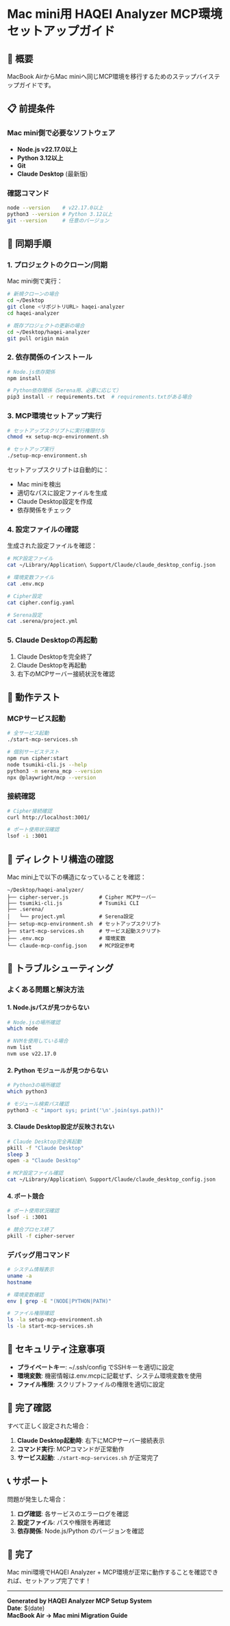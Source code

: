 # Mac mini用 HAQEI Analyzer MCP環境セットアップガイド

## 🎯 概要

MacBook AirからMac miniへ同じMCP環境を移行するためのステップバイステップガイドです。

## 📋 前提条件

### Mac mini側で必要なソフトウェア
- **Node.js v22.17.0以上**
- **Python 3.12以上**
- **Git**
- **Claude Desktop** (最新版)

### 確認コマンド
```bash
node --version    # v22.17.0以上
python3 --version # Python 3.12以上
git --version     # 任意のバージョン
```

## 🔄 同期手順

### 1. プロジェクトのクローン/同期

Mac mini側で実行：

```bash
# 新規クローンの場合
cd ~/Desktop
git clone <リポジトリURL> haqei-analyzer
cd haqei-analyzer

# 既存プロジェクトの更新の場合
cd ~/Desktop/haqei-analyzer
git pull origin main
```

### 2. 依存関係のインストール

```bash
# Node.js依存関係
npm install

# Python依存関係（Serena用、必要に応じて）
pip3 install -r requirements.txt  # requirements.txtがある場合
```

### 3. MCP環境セットアップ実行

```bash
# セットアップスクリプトに実行権限付与
chmod +x setup-mcp-environment.sh

# セットアップ実行
./setup-mcp-environment.sh
```

セットアップスクリプトは自動的に：
- Mac miniを検出
- 適切なパスに設定ファイルを生成
- Claude Desktop設定を作成
- 依存関係をチェック

### 4. 設定ファイルの確認

生成された設定ファイルを確認：

```bash
# MCP設定ファイル
cat ~/Library/Application\ Support/Claude/claude_desktop_config.json

# 環境変数ファイル
cat .env.mcp

# Cipher設定
cat cipher.config.yaml

# Serena設定  
cat .serena/project.yml
```

### 5. Claude Desktopの再起動

1. Claude Desktopを完全終了
2. Claude Desktopを再起動
3. 右下のMCPサーバー接続状況を確認

## 🧪 動作テスト

### MCPサービス起動

```bash
# 全サービス起動
./start-mcp-services.sh

# 個別サービステスト
npm run cipher:start
node tsumiki-cli.js --help
python3 -m serena_mcp --version
npx @playwright/mcp --version
```

### 接続確認

```bash
# Cipher接続確認
curl http://localhost:3001/

# ポート使用状況確認
lsof -i :3001
```

## 📂 ディレクトリ構造の確認

Mac mini上で以下の構造になっていることを確認：

```
~/Desktop/haqei-analyzer/
├── cipher-server.js          # Cipher MCPサーバー
├── tsumiki-cli.js            # Tsumiki CLI
├── .serena/
│   └── project.yml           # Serena設定
├── setup-mcp-environment.sh  # セットアップスクリプト
├── start-mcp-services.sh     # サービス起動スクリプト
├── .env.mcp                  # 環境変数
└── claude-mcp-config.json    # MCP設定参考
```

## 🔧 トラブルシューティング

### よくある問題と解決方法

#### 1. Node.jsパスが見つからない
```bash
# Node.jsの場所確認
which node

# NVMを使用している場合
nvm list
nvm use v22.17.0
```

#### 2. Python モジュールが見つからない
```bash
# Python3の場所確認
which python3

# モジュール検索パス確認
python3 -c "import sys; print('\n'.join(sys.path))"
```

#### 3. Claude Desktop設定が反映されない
```bash
# Claude Desktop完全再起動
pkill -f "Claude Desktop"
sleep 3
open -a "Claude Desktop"

# MCP設定ファイル確認
cat ~/Library/Application\ Support/Claude/claude_desktop_config.json
```

#### 4. ポート競合
```bash
# ポート使用状況確認
lsof -i :3001

# 競合プロセス終了
pkill -f cipher-server
```

### デバッグ用コマンド

```bash
# システム情報表示
uname -a
hostname

# 環境変数確認
env | grep -E "(NODE|PYTHON|PATH)"

# ファイル権限確認
ls -la setup-mcp-environment.sh
ls -la start-mcp-services.sh
```

## 🔐 セキュリティ注意事項

- **プライベートキー**: ~/.ssh/config でSSHキーを適切に設定
- **環境変数**: 機密情報は.env.mcpに記載せず、システム環境変数を使用
- **ファイル権限**: スクリプトファイルの権限を適切に設定

## 🚀 完了確認

すべて正しく設定された場合：

1. **Claude Desktop起動時**: 右下にMCPサーバー接続表示
2. **コマンド実行**: MCPコマンドが正常動作
3. **サービス起動**: `./start-mcp-services.sh` が正常完了

## 📞 サポート

問題が発生した場合：

1. **ログ確認**: 各サービスのエラーログを確認
2. **設定ファイル**: パスや権限を再確認
3. **依存関係**: Node.js/Python のバージョンを確認

## 🎉 完了

Mac mini環境でHAQEI Analyzer + MCP環境が正常に動作することを確認できれば、セットアップ完了です！

---

**Generated by HAQEI Analyzer MCP Setup System**  
**Date**: $(date)  
**MacBook Air → Mac mini Migration Guide**